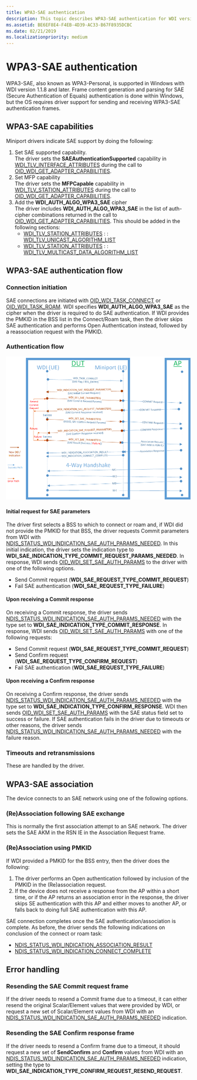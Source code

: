 ```yaml
---
title: WPA3-SAE authentication
description: This topic describes WPA3-SAE authentication for WDI version 1.1.8 and later.
ms.assetid: BE6EF8E4-F4EB-4D39-AC33-B67F8935DCBC
ms.date: 02/21/2019
ms.localizationpriority: medium
---
```


# WPA3-SAE authentication

WPA3-SAE, also known as WPA3-Personal, is supported in Windows with WDI version 1.1.8 and later. Frame content generation and parsing for SAE (Secure Authentication of Equals) authentication is done within Windows, but the OS requires driver support for sending and receiving WPA3-SAE authentication frames.

## WPA3-SAE capabilities

Miniport drivers indicate SAE support by doing the following:

1. Set SAE supported capability.  
    The driver sets the **SAEAuthenticationSupported** capability in [WDI_TLV_INTERFACE_ATTRIBUTES](wdi-tlv-interface-attributes.md) during the call to [OID_WDI_GET_ADAPTER_CAPABILITIES](oid-wdi-get-adapter-capabilities.md).
2. Set MFP capability  
    The driver sets the **MFPCapable** capability in [WDI_TLV_STATION_ATTRIBUTES](wdi-tlv-station-attributes.md) during the call to [OID_WDI_GET_ADAPTER_CAPABILITIES](oid-wdi-get-adapter-capabilities.md).
3. Add the **WDI_AUTH_ALGO_WPA3_SAE** cipher  
    The driver includes **WDI_AUTH_ALGO_WPA3_SAE** in the list of auth-cipher combinations returned in the call to [OID_WDI_GET_ADAPTER_CAPABILITIES](oid-wdi-get-adapter-capabilities.md). This should be added in the following sections:
    - [WDI_TLV_STATION_ATTRIBUTES](wdi-tlv-station-attributes.md) : : [WDI_TLV_UNICAST_ALGORITHM_LIST](wdi-tlv-unicast-algorithm-list.md)
    - [WDI_TLV_STATION_ATTRIBUTES](wdi-tlv-station-attributes.md) : : [WDI_TLV_MULTICAST_DATA_ALGORITHM_LIST](wdi-tlv-multicast-data-algorithm-list.md)

## WPA3-SAE authentication flow

### Connection initiation

SAE connections are initiated with [OID_WDI_TASK_CONNECT](oid-wdi-task-connect.md) or [OID_WDI_TASK_ROAM](oid-wdi-task-roam.md). WDI specifies **WDI_AUTH_ALGO_WPA3_SAE** as the cipher when the driver is required to do SAE authentication. If WDI provides the PMKID in the BSS list in the Connect/Roam task, then the driver skips SAE authentication and performs Open Authentication instead, followed by a reassociation request with the PMKID.

### Authentication flow

![WPA3-SAE authentication flow](images/wpa3-sae-authentication-flow.png "WPA3-SAE authentication flow")

#### Initial request for SAE parameters

The driver first selects a BSS to which to connect or roam and, if WDI did not provide the PMKID for that BSS, the driver requests Commit parameters from WDI with [NDIS_STATUS_WDI_INDICATION_SAE_AUTH_PARAMS_NEEDED](ndis-status-wdi-indication-sae-auth-params-needed.md). In this initial indication, the driver sets the indication type to **WDI_SAE_INDICATION_TYPE_COMMIT_REQUEST_PARAMS_NEEDED**. In response, WDI sends [OID_WDI_SET_SAE_AUTH_PARAMS](oid-wdi-set-sae-auth-params.md) to the driver with one of the following options.

- Send Commit request (**WDI_SAE_REQUEST_TYPE_COMMIT_REQUEST**)
- Fail SAE authentication (**WDI_SAE_REQUEST_TYPE_FAILURE**)

#### Upon receiving a Commit response

On receiving a Commit response, the driver sends [NDIS_STATUS_WDI_INDICATION_SAE_AUTH_PARAMS_NEEDED](ndis-status-wdi-indication-sae-auth-params-needed.md) with the type set to **WDI_SAE_INDICATION_TYPE_COMMIT_RESPONSE**. In response, WDI sends [OID_WDI_SET_SAE_AUTH_PARAMS](oid-wdi-set-sae-auth-params.md) with one of the following requests:

- Send Commit request (**WDI_SAE_REQUEST_TYPE_COMMIT_REQUEST**)
- Send Confirm request (**WDI_SAE_REQUEST_TYPE_CONFIRM_REQUEST**)
- Fail SAE authentication (**WDI_SAE_REQUEST_TYPE_FAILURE**)

#### Upon receiving a Confirm response

On receiving a Confirm response, the driver sends [NDIS_STATUS_WDI_INDICATION_SAE_AUTH_PARAMS_NEEDED](ndis-status-wdi-indication-sae-auth-params-needed.md) with the type set to **WDI_SAE_INDICATION_TYPE_CONFIRM_RESPONSE**. WDI then sends [OID_WDI_SET_SAE_AUTH_PARAMS](oid-wdi-set-sae-auth-params.md) with the SAE status field set to success or failure. If SAE authentication fails in the driver due to timeouts or other reasons, the driver sends [NDIS_STATUS_WDI_INDICATION_SAE_AUTH_PARAMS_NEEDED](ndis-status-wdi-indication-sae-auth-params-needed.md) with the failure reason.

### Timeouts and retransmissions

These are handled by the driver.

## WPA3-SAE association

The device connects to an SAE network using one of the following options.

### (Re)Association following SAE exchange

This is normally the first association attempt to an SAE network. The driver sets the SAE AKM in the RSN IE in the Association Request frame.

### (Re)Association using PMKID

If WDI provided a PMKID for the BSS entry, then the driver does the following:

1. The driver performs an Open authentication followed by inclusion of the PMKID in the (Re)association request.
2. If the device does not receive a response from the AP within a short time, or if the AP returns an association error in the response, the driver skips SE authentication with this AP and either moves to another AP, or falls back to doing full SAE authentication with this AP.

SAE connection completes once the SAE authentication/association is complete. As before, the driver sends the following indications on conclusion of the connect or roam task:

- [NDIS_STATUS_WDI_INDICATION_ASSOCIATION_RESULT](ndis-status-wdi-indication-association-result.md)
- [NDIS_STATUS_WDI_INDICATION_CONNECT_COMPLETE](ndis-status-wdi-indication-connect-complete.md)

## Error handling

### Resending the SAE Commit request frame

If the driver needs to resend a Commit frame due to a timeout, it can either resend the original Scalar/Element values that were provided by WDI, or request a new set of Scalar/Element values from WDI with an [NDIS_STATUS_WDI_INDICATION_SAE_AUTH_PARAMS_NEEDED](ndis-status-wdi-indication-sae-auth-params-needed.md) indication.

### Resending the SAE Confirm response frame

If the driver needs to resend a Confirm frame due to a timeout, it should request a new set of **SendConfirm** and **Confirm** values from WDI with an [NDIS_STATUS_WDI_INDICATION_SAE_AUTH_PARAMS_NEEDED](ndis-status-wdi-indication-sae-auth-params-needed.md) indication, setting the type to **WDI_SAE_INDICATION_TYPE_CONFIRM_REQUEST_RESEND_REQUEST**.